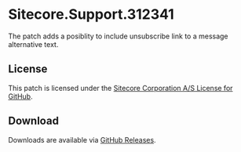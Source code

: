 # Sitecore.Support.312341
The patch adds a posiblity to include unsubscribe link to a message alternative text.

## License  
This patch is licensed under the [Sitecore Corporation A/S License for GitHub](https://github.com/sitecoresupport/Sitecore.Support.312341/blob/master/LICENSE).  

## Download  
Downloads are available via [GitHub Releases](https://github.com/sitecoresupport/Sitecore.Support.312341/releases).  
